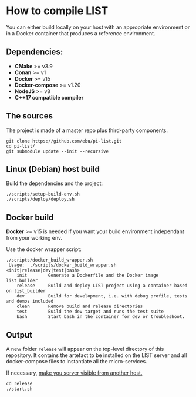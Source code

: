 # How to compile LIST

You can either build locally on your host with an appropriate environment
or in a Docker container that produces a reference environment.

## Dependencies:

- **CMake** >= v3.9
- **Conan** >= v1
- **Docker** >= v15
- **Docker-compose** >= v1.20
- **NodeJS** >= v8
- **C++17 compatible compiler**

## The sources

The project is made of a master repo plus third-party components.

```
git clone https://github.com/ebu/pi-list.git
cd pi-list/
git submodule update --init --recursive
```

## Linux (Debian) host build

Build the dependencies and the project:

```
./scripts/setup-build-env.sh
./scripts/deploy/deploy.sh
```

## Docker build

**Docker** >= v15 is needed if you want your build environment independant from your working env.

Use the docker wrapper script:

```
./scripts/docker_build_wrapper.sh
 Usage:  ./scripts/docker_build_wrapper.sh <init|release|dev|test|bash>
    init        Generate a Dockerfile and the Docker image list_builder
    release     Build and deploy LIST project using a container based on list_builder
    dev         Build for development, i.e. with debug profile, tests and demos included
    clean       Remove build and release directories
    test        Build the dev target and runs the test suite
    bash        Start bash in the container for dev or troubleshoot.
```

## Output

A new folder `release` will appear on the top-level directory of this repository. It contains the artefact to be installed on the LIST server and all docker-compose files to instantiate all the micro-services.

If necessary, [make you server visible from another host.](./local_docker.md#exposing-list-to-the-network)

```
cd release
./start.sh
```
